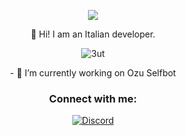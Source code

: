 <p align="center"> <img src="https://thumbs.gfycat.com/EthicalObedientCirriped-size_restricted.gif" /> </p>

<p align="center"> 👋 Hi! I am an Italian developer.</p>




<p align="center"> <img src="https://komarev.com/ghpvc/?username=3ut&label=Profile%20views&color=0e75b6&style=flat" alt="3ut" /> </p>

<p align="center"> - 🔭 I’m currently working on Ozu Selfbot</p>



<h3 align="center">Connect with me:</h3>
<p align="center">
    <a href="https://discordapp.com/users/853374852559274014">
   <img alt="Discord" src="https://img.shields.io/badge/swaps%239999-Discord-%231c03fc'"></a>  
</p>

